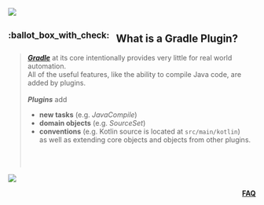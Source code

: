 ![](https://via.placeholder.com/1024x1.png/0078D7/0078D7/text=+)<!--3px blue line-->
<!-- What is a Gradle Plugin? -->
<h2><sup>:ballot_box_with_check:&ensp;</sup>
  What is a Gradle Plugin?
</h2>
<blockquote>
<span><!-- leave the next line blank -->

***[Gradle](what-is-gradle.md)*** at its core intentionally provides very little for real world automation.  
All of the useful features, like the ability to compile Java code, are added by plugins.  
<br/>
***Plugins*** add
* **new tasks** (e.g. *JavaCompile*)
* **domain objects** (e.g. *SourceSet*)
* **conventions** (e.g. Kotlin source is located at `src/main/kotlin`)  
as well as extending core objects and objects from other plugins.
</span>
  <br/><br/>
</blockquote>

![](https://via.placeholder.com/1024x1.png/0078D7/0078D7/text=+)<!--1px blue line-->
<p align="right"><a href="/../../#--------------questionfaq----------"><b>FAQ</b></a></p>
